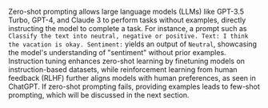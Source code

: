 Zero-shot prompting allows large language models (LLMs) like GPT-3.5 Turbo, GPT-4, and Claude 3 to perform tasks without examples, directly instructing the model to complete a task. For instance, a prompt such as ```Classify the text into neutral, negative or positive. Text: I think the vacation is okay. Sentiment:``` yields an output of ```Neutral```, showcasing the model's understanding of "sentiment" without prior examples. Instruction tuning enhances zero-shot learning by finetuning models on instruction-based datasets, while reinforcement learning from human feedback (RLHF) further aligns models with human preferences, as seen in ChatGPT. If zero-shot prompting fails, providing examples leads to few-shot prompting, which will be discussed in the next section.